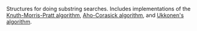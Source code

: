 Structures for doing substring searches. Includes implementations of the [Knuth-Morris-Pratt algorithm](https://en.wikipedia.org/wiki/Knuth%E2%80%93Morris%E2%80%93Pratt_algorithm),
[Aho-Corasick algorithm](https://en.wikipedia.org/wiki/Aho%E2%80%93Corasick_algorithm),
and [Ukkonen's algorithm](https://en.wikipedia.org/wiki/Ukkonen%27s_algorithm).
